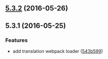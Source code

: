 <a name="5.3.2"></a>
## [5.3.2](https://git.softwaregroup-bg.com/ut5/ut-translate-loader/compare/v5.3.1...v5.3.2) (2016-05-26)




<a name="5.3.1"></a>
## 5.3.1 (2016-05-25)


### Features

* add translation webpack loader ([543b599](https://git.softwaregroup-bg.com/ut5/ut-translate-loader/commit/543b599))



